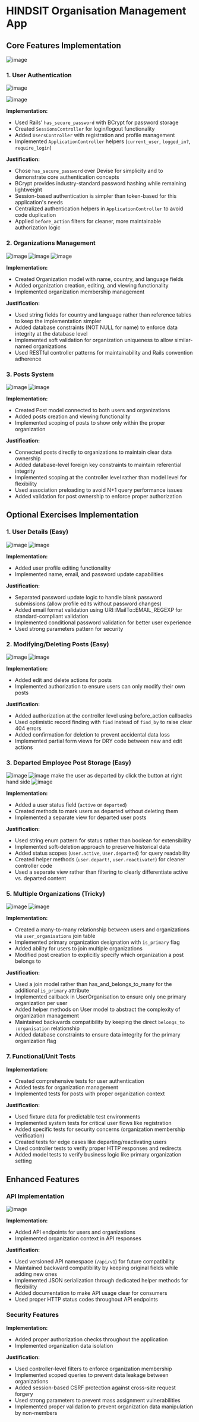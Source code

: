 
# HINDSIT Organisation Management App

## Core Features Implementation
![image](https://github.com/user-attachments/assets/d7a54292-6d87-43b7-9504-d455a7f03a13)



### 1. User Authentication
![image](https://github.com/user-attachments/assets/ea8a6a66-9dde-45eb-82fe-e04d5f4c075f)

![image](https://github.com/user-attachments/assets/4da97fbe-98a5-4f8b-b479-39ebd8cd2a7b)

**Implementation:**
- Used Rails' `has_secure_password` with BCrypt for password storage
- Created `SessionsController` for login/logout functionality
- Added `UsersController` with registration and profile management
- Implemented `ApplicationController` helpers (`current_user`, `logged_in?`, `require_login`)

**Justification:**
- Chose `has_secure_password` over Devise for simplicity and to demonstrate core authentication concepts
- BCrypt provides industry-standard password hashing while remaining lightweight
- Session-based authentication is simpler than token-based for this application's needs
- Centralized authentication helpers in `ApplicationController` to avoid code duplication
- Applied `before_action` filters for cleaner, more maintainable authorization logic

### 2. Organizations Management
![image](https://github.com/user-attachments/assets/7f8b3f31-57d6-4a7a-8657-672f25d0d4aa)
![image](https://github.com/user-attachments/assets/5c1da64a-e66e-46f2-b822-4b2cc15aabf6)
![image](https://github.com/user-attachments/assets/4b13dc39-5e9f-4dcc-907c-fb0e1776d866)


**Implementation:**
- Created Organization model with name, country, and language fields
- Added organization creation, editing, and viewing functionality
- Implemented organization membership management

**Justification:**
- Used string fields for country and language rather than reference tables to keep the implementation simpler
- Added database constraints (NOT NULL for name) to enforce data integrity at the database level
- Implemented soft validation for organization uniqueness to allow similar-named organizations
- Used RESTful controller patterns for maintainability and Rails convention adherence

### 3. Posts System
![image](https://github.com/user-attachments/assets/214413f5-5295-45e6-b321-8e44caa8a4d3)
![image](https://github.com/user-attachments/assets/8cf87638-8b32-4f09-90d9-ea178335e55e)

**Implementation:**
- Created Post model connected to both users and organizations
- Added posts creation and viewing functionality
- Implemented scoping of posts to show only within the proper organization

**Justification:**
- Connected posts directly to organizations to maintain clear data ownership
- Added database-level foreign key constraints to maintain referential integrity
- Implemented scoping at the controller level rather than model level for flexibility
- Used association preloading to avoid N+1 query performance issues
- Added validation for post ownership to enforce proper authorization

## Optional Exercises Implementation

### 1. User Details (Easy)
![image](https://github.com/user-attachments/assets/a2ad9029-ed4f-41ec-aafc-5a4fbd44a8b7)
![image](https://github.com/user-attachments/assets/68e84616-a9e0-4e9c-aef2-68c97ce966dc)


**Implementation:**
- Added user profile editing functionality
- Implemented name, email, and password update capabilities

**Justification:**
- Separated password update logic to handle blank password submissions (allow profile edits without password changes)
- Added email format validation using URI::MailTo::EMAIL_REGEXP for standard-compliant validation
- Implemented conditional password validation for better user experience
- Used strong parameters pattern for security

### 2. Modifying/Deleting Posts (Easy)
![image](https://github.com/user-attachments/assets/9fddbcaa-ab2d-4aab-af49-ff5debf23572)
![image](https://github.com/user-attachments/assets/ac705fdd-1b23-49e3-ab86-dd67153a304e)

**Implementation:**
- Added edit and delete actions for posts
- Implemented authorization to ensure users can only modify their own posts

**Justification:**
- Added authorization at the controller level using before_action callbacks
- Used optimistic record finding with `find` instead of `find_by` to raise clear 404 errors
- Added confirmation for deletion to prevent accidental data loss
- Implemented partial form views for DRY code between new and edit actions

### 3. Departed Employee Post Storage (Easy)
![image](https://github.com/user-attachments/assets/87e70f53-bb3c-4f37-9000-8c923d73b164)
![image](https://github.com/user-attachments/assets/f891cc38-dc3a-4284-9272-61049a21433b)
make the user as departed by click the button at right hand side
![image](https://github.com/user-attachments/assets/d23b6aa4-a887-4b43-9a19-5a310cb258e2)


**Implementation:**
- Added a user status field (`active` or `departed`)
- Created methods to mark users as departed without deleting them
- Implemented a separate view for departed user posts

**Justification:**
- Used string enum pattern for status rather than boolean for extensibility
- Implemented soft-deletion approach to preserve historical data
- Added status scopes (`User.active`, `User.departed`) for query readability
- Created helper methods (`user.depart!`, `user.reactivate!`) for cleaner controller code
- Used a separate view rather than filtering to clearly differentiate active vs. departed content

### 5. Multiple Organizations (Tricky)
![image](https://github.com/user-attachments/assets/6deade5f-3917-4f81-ac38-c0f48d438a19)
![image](https://github.com/user-attachments/assets/86ab8ad3-ec5f-4db8-80c1-086d8f329bd7)


**Implementation:**
- Created a many-to-many relationship between users and organizations via `user_organisations` join table
- Implemented primary organization designation with `is_primary` flag
- Added ability for users to join multiple organizations
- Modified post creation to explicitly specify which organization a post belongs to

**Justification:**
- Used a join model rather than has_and_belongs_to_many for the additional `is_primary` attribute
- Implemented callback in UserOrganisation to ensure only one primary organization per user
- Added helper methods on User model to abstract the complexity of organization management
- Maintained backwards compatibility by keeping the direct `belongs_to :organisation` relationship
- Added database constraints to ensure data integrity for the primary organization flag

### 7. Functional/Unit Tests

**Implementation:**
- Created comprehensive tests for user authentication
- Added tests for organization management
- Implemented tests for posts with proper organization context

**Justification:**
- Used fixture data for predictable test environments
- Implemented system tests for critical user flows like registration
- Added specific tests for security concerns (organization membership verification)
- Created tests for edge cases like departing/reactivating users
- Used controller tests to verify proper HTTP responses and redirects
- Added model tests to verify business logic like primary organization setting

## Enhanced Features

### API Implementation
![image](https://github.com/user-attachments/assets/51a17abe-4bbe-42c3-8c0a-4d6b68fe5901)


**Implementation:**
- Added API endpoints for users and organizations
- Implemented organization context in API responses

**Justification:**
- Used versioned API namespace (`/api/v1`) for future compatibility
- Maintained backward compatibility by keeping original fields while adding new ones
- Implemented JSON serialization through dedicated helper methods for flexibility
- Added documentation to make API usage clear for consumers
- Used proper HTTP status codes throughout API endpoints

### Security Features

**Implementation:**
- Added proper authorization checks throughout the application
- Implemented organization data isolation

**Justification:**
- Used controller-level filters to enforce organization membership
- Implemented scoped queries to prevent data leakage between organizations
- Added session-based CSRF protection against cross-site request forgery
- Used strong parameters to prevent mass assignment vulnerabilities
- Implemented proper validation to prevent organization data manipulation by non-members
